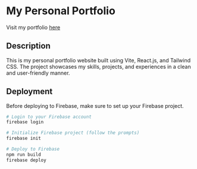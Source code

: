 # My Personal Portfolio

Visit my portfolio [here](https://portfoliogoutham.web.app/)

## Description

This is my personal portfolio website built using Vite, React.js, and Tailwind CSS. The project showcases my skills, projects, and experiences in a clean and user-friendly manner.

## Deployment

Before deploying to Firebase, make sure to set up your Firebase project.

```bash
# Login to your Firebase account
firebase login

# Initialize Firebase project (follow the prompts)
firebase init

# Deploy to Firebase
npm run build
firebase deploy
```
